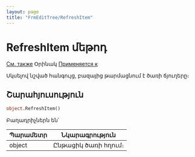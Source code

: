 ```yaml
---
layout: page
title: "FrmEditTree/RefreshItem"
---
```

# RefreshItem մեթոդ

[См. также](../FrmEditTree.md) Օրինակ [Применяется к](../FrmEditTree.md)
 

Սկսելով նշված հանգույց, բազայից թարմացնում է ծառի ճյուղերը։


## Շարահյուսություն

``` vb
object.RefreshItem()
```
Բաղադրիչներն են՝

  
| Պարամետր | Նկարագրություն |
|--|--|
| object |  Ընթացիկ ծառի հղում։|

